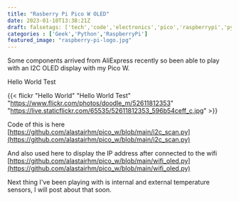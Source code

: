 ```yaml
---
title: "Rasberry Pi Pico W OLED"
date: 2023-01-10T13:38:21Z
draft: falsetags: ['tech','code','electronics','pico','raspberrypi','python']
categories : ['Geek','Python','RaspberryPi']
featured_image: "raspberry-pi-logo.jpg"
---
```


Some components arrived from AliExpress recently so been able to play with an I2C OLED display with my Pico W.

Hello World Test

{{< flickr "Hello World"
           "Hello World Test"
           "https://www.flickr.com/photos/doodle_m/52611812353"
           "https://live.staticflickr.com/65535/52611812353_596b54ceff_c.jpg" >}}

Code of this is here [https://github.com/alastairhm/pico_w/blob/main/i2c_scan.py](https://github.com/alastairhm/pico_w/blob/main/i2c_scan.py)

And also used here to display the IP address after connected to the wifi [https://github.com/alastairhm/pico_w/blob/main/wifi_oled.py](https://github.com/alastairhm/pico_w/blob/main/wifi_oled.py)

Next thing I've been playing with is internal and external temperature sensors, I will post about that soon.

